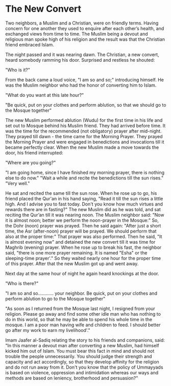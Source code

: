 The New Convert
===============

Two neighbors, a Muslim and a Christian, were on friendly terms. Having
concern for one another they used to enquire after each other’s health,
and exchanged views from time to time. The Muslim being a devout and
religious man spoke high of his religion and the result was that the
Christian friend embraced Islam.

The night passed and it was nearing dawn. The Christian, a new convert,
heard somebody ramming his door. Surprised and restless he shouted:

"Who is it?"

From the back came a loud voice, "I am so and so;" introducing himself.
He was the Muslim neighbor who had the honor of converting him to Islam.

"What do you want at this late hour?"

"Be quick, put on your clothes and perform ablution, so that we should
go to the Mosque together"

The new Muslim performed ablution (Wudu) for the first time in his life
and set out to Mosque behind his Muslim friend. They had arrived before
time. It was the time for the recommended (not obligatory) prayer after
mid-night. They prayed till dawn - the time came for the Morning Prayer.
They prayed the Morning Prayer and were engaged in benedictions and
invocations till it became perfectly clear. When the new Muslim made a
move towards the door, his friend interrupted:

"Where are you going?"

"I am going home, since I have finished my morning prayer, there is
nothing else to do now." "Wait a while and recite the benedictions till
the sun rises." "Very well."

He sat and recited the same till the sun rose. When he rose up to go,
his friend placed the Qur'an in his hand saying, "Read it till the sun
rises a little high. And I advise you to fast today. Don't you know how
much virtues and rewards there are in fasting?" The new Muslim did as he
was told, and sat reciting the Qur’an till it was nearing noon. The
Muslim neighbor said: "Now it is almost noon; better we perform the
noon-prayer in the Mosque:" So, the Dohr (noon) prayer was prayed. Then
he said again: "After just a short time, the Asr (after-noon) prayer
will be prayed. We should perform that also at the proper time:" That
prayer was also performed. Then he said, "It is almost evening now" and
detained the new convert till it was time for Maghrib (evening) prayer.
When he rose up to break his fast, the neighbor said, "there is one more
prayer remaining. It is named "Esha" or the sleeping-time prayer'." So
they waited nearly one hour for the proper time of this prayer. After
that the new Muslim got up and went away.

Next day at the same hour of night he again heard knockings at the door.

"Who is there?"

"I am so and so............ your neighbor. Be quick, put on your clothes
and perform ablution to go to the Mosque together"

"As soon as I returned from the Mosque last night, I resigned from your
religion. Please go away and find some other idle man who has nothing to
do in this world, so that he may be able to spend his whole time in the
mosque. I am a poor man having wife and children to feed. I should
better go after my work to earn my livelihood'."

Imam Jaafer al-Sadiq relating the story to his friends and companions,
said: "In this manner a devout man after converting a new Muslim, had
himself kicked him out of Islam. You must bear this fact in mind and
should not trouble the people unnecessarily. You should judge their
strength and capacity and act accordingly, so that they develop affinity
for the religion and do not run away from it. Don't you know that the
policy of Ummayyads is based on violence, oppression and intimidation
whereas our ways and methods are based on leniency, brotherhood and
persuasion?"


